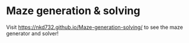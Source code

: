 # Maze generation & solving

Visit https://nkd732.github.io/Maze-generation-solving/ to see the maze generator and solver!

